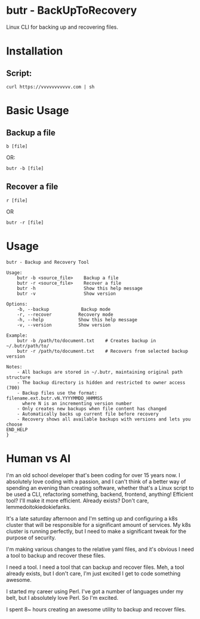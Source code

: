 # butr - BackUpToRecovery
Linux CLI for backing up and recovering files. 

# Installation

## Script:

```
curl https://vvvvvvvvvvv.com | sh
```

# Basic Usage

## Backup a file
```
b [file]
```
OR:
```
butr -b [file]
```

## Recover a file
```
r [file]
```
OR
```
butr -r [file]
```

# Usage
```
butr - Backup and Recovery Tool

Usage:
    butr -b <source_file>    Backup a file
    butr -r <source_file>    Recover a file
    butr -h                  Show this help message
    butr -v                  Show version

Options:
    -b, --backup            Backup mode
    -r, --recover          Recovery mode
    -h, --help             Show this help message
    -v, --version          Show version

Example:
    butr -b /path/to/document.txt    # Creates backup in ~/.butr/path/to/
    butr -r /path/to/document.txt    # Recovers from selected backup version

Notes:
    - All backups are stored in ~/.butr, maintaining original path structure
    - The backup directory is hidden and restricted to owner access (700)
    - Backup files use the format: filename.ext.butr.vN.YYYYMMDD_HHMMSS
      where N is an incrementing version number
    - Only creates new backups when file content has changed
    - Automatically backs up current file before recovery
    - Recovery shows all available backups with versions and lets you choose
END_HELP
}

```

# Human vs AI

I'm an old school developer that's been coding for over 15 years now. I absolutely love coding with a passion, and I can't think of a better way of spending an evening than creating software, whether that's a Linux script to be used a CLI, refactoring something, backend, frontend, anything! Efficient tool? I'll make it more efficient. Already exists? Don't care, lemmedoitokiedokiefanks. 

It's a late saturday afternoon and I'm setting up and configuring a k8s cluster that will be responsible for a significant amount of services. My k8s cluster is running perfectly, but I need to make a significant tweak for the purpose of security.

I'm making various changes to the relative yaml files, and it's obvious I need a tool to backup and recover these files.

I need a tool. I need a tool that can backup and recover files. Meh, a tool already exists, but I don't care, I'm just excited I get to code something awesome. 

I started my career using Perl. I've got a number of languages under my belt, but I absolutely love Perl. So I'm excited.

I spent 8~ hours creating an awesome utility to backup and recover files. 
